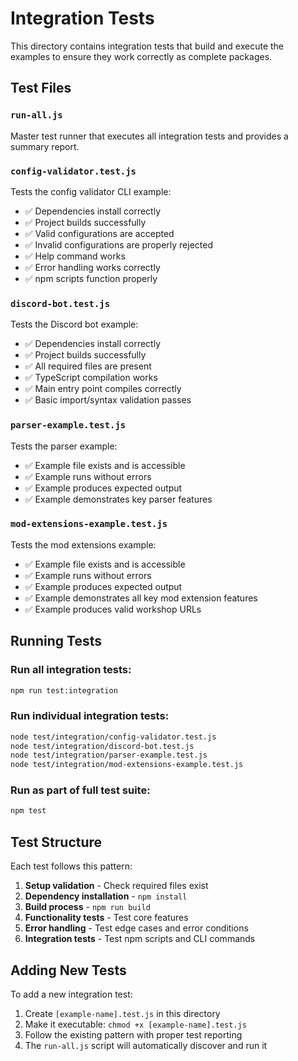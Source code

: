 # Integration Tests

This directory contains integration tests that build and execute the examples to ensure they work correctly as complete packages.

## Test Files

### `run-all.js`
Master test runner that executes all integration tests and provides a summary report.

### `config-validator.test.js`
Tests the config validator CLI example:
- ✅ Dependencies install correctly
- ✅ Project builds successfully  
- ✅ Valid configurations are accepted
- ✅ Invalid configurations are properly rejected
- ✅ Help command works
- ✅ Error handling works correctly
- ✅ npm scripts function properly

### `discord-bot.test.js`
Tests the Discord bot example:
- ✅ Dependencies install correctly
- ✅ Project builds successfully
- ✅ All required files are present
- ✅ TypeScript compilation works
- ✅ Main entry point compiles correctly
- ✅ Basic import/syntax validation passes

### `parser-example.test.js`
Tests the parser example:
- ✅ Example file exists and is accessible
- ✅ Example runs without errors
- ✅ Example produces expected output
- ✅ Example demonstrates key parser features

### `mod-extensions-example.test.js`
Tests the mod extensions example:
- ✅ Example file exists and is accessible
- ✅ Example runs without errors
- ✅ Example produces expected output
- ✅ Example demonstrates all key mod extension features
- ✅ Example produces valid workshop URLs

## Running Tests

### Run all integration tests:
```bash
npm run test:integration
```

### Run individual integration tests:
```bash
node test/integration/config-validator.test.js
node test/integration/discord-bot.test.js
node test/integration/parser-example.test.js
node test/integration/mod-extensions-example.test.js
```

### Run as part of full test suite:
```bash
npm test
```

## Test Structure

Each test follows this pattern:
1. **Setup validation** - Check required files exist
2. **Dependency installation** - `npm install` 
3. **Build process** - `npm run build`
4. **Functionality tests** - Test core features
5. **Error handling** - Test edge cases and error conditions
6. **Integration tests** - Test npm scripts and CLI commands

## Adding New Tests

To add a new integration test:
1. Create `[example-name].test.js` in this directory
2. Make it executable: `chmod +x [example-name].test.js`
3. Follow the existing pattern with proper test reporting
4. The `run-all.js` script will automatically discover and run it
